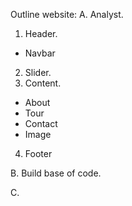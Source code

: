 Outline website:
A. Analyst.

1.  Header.

- Navbar

2.  Slider.
3.  Content.

- About
- Tour
- Contact
- Image

4.  Footer

B. Build base of code.

C.
